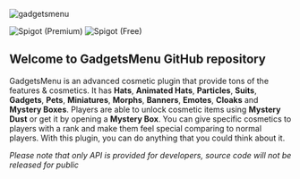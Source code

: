 ![gadgetsmenu](https://i.imgur.com/epZ98Qb.png)

![Spigot (Premium)](https://img.shields.io/spiget/version/62831?label=Spigot%20(Premium))
![Spigot (Free)](https://img.shields.io/spiget/version/10885?label=Spigot%20(Free))
## Welcome to GadgetsMenu GitHub repository
GadgetsMenu is an advanced cosmetic plugin that provide tons of the features & cosmetics. It has **Hats**, **Animated Hats**, **Particles**, **Suits**, **Gadgets**, **Pets**, **Miniatures**, **Morphs**, **Banners**, **Emotes**, **Cloaks** and **Mystery Boxes**. Players are able to unlock cosmetic items using **Mystery Dust** or get it by opening a **Mystery Box**. You can give specific cosmetics to players with a rank and make them feel special comparing to normal players. With this plugin, you can do anything that you could think about it.

*Please note that only API is provided for developers, source code will not be released for public*
